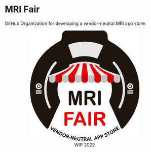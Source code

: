# MRI Fair

GitHub Organization for developing a vendor-neutral MRI app store. 

<center><img src="mrifair_logo.png"></img></center>

<center>WIP 2022</center>
